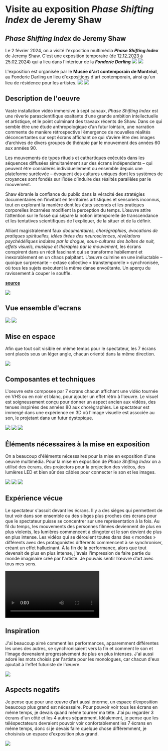 # Visite au exposition _Phase Shifting Index_ de Jeremy Shaw


## _Phase Shifting Index_ de Jeremy Shaw
Le 2 février 2024, on a visité l'exposition multimédia **_Phase Shifting Index_**  de Jeremy Shaw. C'est une exposition temporaire (de 12.12.2023 à 25.02.2024) qui a lieu dans l'intérieur de la _**Fonderie Darling**_
![](/JEREMY_SHAW_phase_shifting_index/media/entrance.jpg)
![](/JEREMY_SHAW_phase_shifting_index/media/poster_exposition.jpg)





L'exposition est organisée par le **Musée d'art contemporain de Montréal**, au Fonderie Darling un lieu d'expositions d'art contemporain, ainsi qu'un lieu de résidence pour les artistes.
![](/JEREMY_SHAW_phase_shifting_index/media/fonderie_exterieur.jpg)
![](/JEREMY_SHAW_phase_shifting_index/media/fonderie_exterieur2.jpg)


## Description de l'oeuvre

Vaste installation vidéo immersive à sept canaux, _Phase Shifting Index_ est une rêverie parascientifique exaltante d’une grande ambition intellectuelle et artistique, et le point culminant des travaux récents de Shaw. Dans ce qui semble être une étude anthropologique d’un futur lointain, une narration commente de manière rétrospective l’émergence de nouvelles réalités déconcertantes sur sept écrans affichant ce qui s’avère être des images d’archives de divers groupes de thérapie par le mouvement des années 60 aux années 90. 

Les mouvements de types rituels et cathartiques exécutés dans les séquences diffusées simultanément sur des écrans indépendants – qui peuvent être considérés individuellement ou ensemble depuis une plateforme surélevée – évoquent des cultures uniques dont les systèmes de croyances sont fondés sur l’idée d’induire des réalités parallèles par le mouvement. 

Shaw ébranle la confiance du public dans la véracité des stratégies documentaires en l’invitant en territoires artistiques et sensoriels inconnus, tout en explorant la manière dont les états seconds et les pratiques corporelles incarnées modifient la perception du temps. L’œuvre attire l’attention sur le fossé qui sépare la notion intemporelle de transcendance et les tentatives scientifiques de l’expliquer, de la situer et de la définir.

Alliant magistralement faux _documentaires, chorégraphies, évocations de pratiques spirituelles, idées tirées des neurosciences, révélations psychédéliques induites par la drogue, sous-cultures des boîtes de nuit, effets visuels, musique et thérapies par le mouvement_, les écrans conspirent dans un récit fascinant qui se transforme habilement et inexorablement en un chaos palpitant. L’œuvre culmine en une inéluctable – quoique surprenante – extase collective « transtemporelle » synchronisée, où tous les sujets exécutent la même danse envoûtante. Un aperçu du ravissement à couper le souffle.

 

[**source**](https://fonderiedarling.org/Phase-Shifting-Index)

![](/JEREMY_SHAW_phase_shifting_index/media/description.jpg)


## Vue ensemble d'ecrans

![](/JEREMY_SHAW_phase_shifting_index/media/vue_emnsemble1.jpg)
![](/JEREMY_SHAW_phase_shifting_index/media/vue_ensemble2.jpg)


## Mise en espace

Afin que tout soit visible en même temps pour le spectateur, les 7 écrans sont placés sous un léger angle, chacun orienté dans la même direction. 

![](/JEREMY_SHAW_phase_shifting_index/media/structure.jpg)


## Composantes et techniques

L'oeuvre este composee par 7 ecrans chacun affichant une vidéo tournée en VHS ou en noir et blanc, pour ajouter un effet rétro à l'œuvre. 
Le visuel est soigneusement conçu pour donner un aspect ancien aux vidéos, des tenues inspirées des années 80 aux chorégraphies. Le spectateur est immergé dans une expérience en 3D où l'image visuelle est associée au son, le projetant dans un futur dystopique.

![](/JEREMY_SHAW_phase_shifting_index/media/vue_individuelle1.jpg)
![](/JEREMY_SHAW_phase_shifting_index/media/vue_individuelle2.jpg)
![](/JEREMY_SHAW_phase_shifting_index/media/vue_individuelle3.jpg)


## Éléments nécessaires à la mise en exposition

On a beaucoup d'éléments nécessaires pour la mise en exposition d'une oeuvre multimédia. Pour la mise en exposition de _Phase Shifting Index_  on a utilisé des écrans, des projectors pour la projection des vidéos, des lumières LED et bien sûr des câbles pour connecter le son et les images.

![](/JEREMY_SHAW_phase_shifting_index/media/lumiere.jpg)
![](/JEREMY_SHAW_phase_shifting_index/media/eclairage2.jpg)
![](/JEREMY_SHAW_phase_shifting_index/media/eclairage3.jpg)

## Expérience vécue


Le spectateur s'assoit devant les écrans. Il y a des sièges qui permettent de tout voir dans son ensemble ou des sièges plus proches des écrans pour que le spectateur puisse se concentrer sur une représentation à la fois.
Au fil du temps, les mouvements des personnes filmées deviennent de plus en plus violents, les lumières commencent à clingoter et le son devient de plus en plus intense. Les vidéos qui se déroulent toutes dans des « mondes » différents avec des protagonistes différents commencent à se synchroniser, créant un effet hallucinant.
À la fin de la performance, alors que tout devenait de plus en plus intense, j'avais l'impression de faire partie du monde imaginaire créé par l'artiste. Je pouvais sentir l’œuvre d’art avec tous mes sens.

![](/JEREMY_SHAW_phase_shifting_index/media/video_oeuvre.mp4)


## Inspiration

J'ai beaucoup aimé comment les performances, apparemment différentes les unes des autres, se synchronisaient vers la fin et comment le son et l'image devenaient progressivement de plus en plus intenses. J'ai aussi adoré les mots choisis par l'artiste pour les monologues, car chacun d'eux ajoutait à l'effet futuriste de l'œuvre.

![](/JEREMY_SHAW_phase_shifting_index/media/vue_individuelle4.jpg)

## Aspects negatifs

Je pense que pour une œuvre d’art aussi énorme, un espace d’exposition beaucoup plus grand est nécessaire. Pour pouvoir voir tous les écrans en même temps, je devais quand même tourner ma tête. J'ai pu regarder 3 écrans d'un côté et les 4 autres séparément. Idéalement, je pense que les téléspectateurs devraient pouvoir voir confortablement les 7 écrans en même temps, donc si je devais faire quelque chose différemment, je choisirais un espace d'exposition plus grand.

![](/JEREMY_SHAW_phase_shifting_index/media/vue_ensemble_ecrans.jpg)
